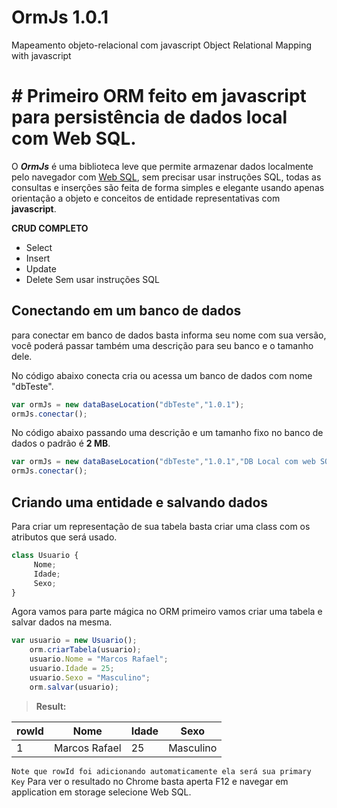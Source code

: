 #  OrmJs 1.0.1

Mapeamento objeto-relacional com javascript 
Object Relational Mapping with javascript

# # Primeiro ORM feito em javascript para persistência de dados local com Web SQL.

O ***OrmJs*** é uma biblioteca leve que permite armazenar dados localmente pelo navegador com  [Web SQL]([https://developers.google.com/web/tools/chrome-devtools/storage/websql](https://developers.google.com/web/tools/chrome-devtools/storage/websql)), sem precisar usar instruções SQL, todas as consultas e inserções são feita de forma simples e elegante usando apenas orientação a objeto e conceitos de entidade representativas com **javascript**.

**CRUD COMPLETO**

 - Select
 - Insert
 - Update
 - Delete
 Sem usar instruções SQL

## Conectando em um banco de dados

para conectar em banco de dados basta informa seu nome com sua versão, você poderá passar também uma descrição para seu banco e o tamanho dele.

No código abaixo conecta cria ou acessa um banco de dados com nome "dbTeste".
```js
var ormJs = new dataBaseLocation("dbTeste","1.0.1");
ormJs.conectar();
```
No código abaixo passando uma descrição e um tamanho fixo no banco de dados o padrão é **2 MB**.
```js
var ormJs = new dataBaseLocation("dbTeste","1.0.1","DB Local com web SQL", (10*1024*2024)); //10 MB
ormJs.conectar();
```

## Criando uma entidade e salvando dados
Para criar um representação de sua tabela basta criar uma class com os atributos que será usado.
```js
class Usuario {
     Nome;
     Idade;
     Sexo;
}
```
Agora vamos para parte mágica no ORM primeiro vamos criar uma tabela e salvar dados na mesma.
```js
var usuario = new Usuario();
    orm.criarTabela(usuario);
    usuario.Nome = "Marcos Rafael";
    usuario.Idade = 25;
    usuario.Sexo = "Masculino";
    orm.salvar(usuario);
```


> **Result:** 

|  rowId |Nome            |Idade  | Sexo         
|--------|----------------|-------|---------|
|1|Marcos Rafael |25 | Masculino
`Note que rowId foi adicionando automaticamente ela será sua primary Key`
Para ver o resultado no Chrome basta aperta F12 e navegar em application em storage selecione Web SQL.
